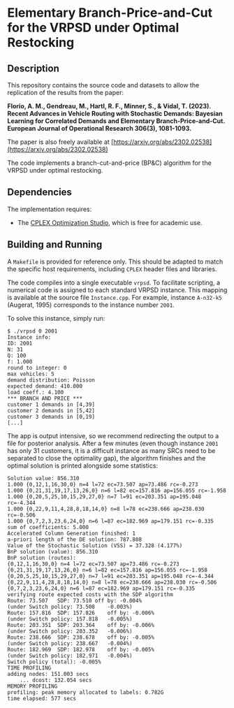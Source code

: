 # Elementary Branch-Price-and-Cut for the VRPSD under Optimal Restocking

## Description
This repository contains the source code and datasets to allow the replication of the results from the paper:

**Florio, A. M., Gendreau, M., Hartl, R. F., Minner, S., & Vidal, T. (2023). Recent Advances in Vehicle Routing with Stochastic Demands: Bayesian Learning for Correlated Demands and Elementary Branch-Price-and-Cut. European Journal of Operational Research 306(3), 1081-1093.**

The paper is also freely available at [https://arxiv.org/abs/2302.02538](https://arxiv.org/abs/2302.02538)

The code implements a branch-cut-and-price (BP&C) algorithm for the VRPSD under optimal restocking.

## Dependencies
The implementation requires:
* The [CPLEX Optimization Studio](https://www.ibm.com/ca-en/products/ilog-cplex-optimization-studio), which is free for academic use.

## Building and Running
A `Makefile` is provided for reference only. This should be adapted to match the specific host requirements, including `CPLEX` header files and libraries.

The code compiles into a single executable `vrpsd`. To facilitate scripting, a numerical code is assigned to each standard VRPSD instance. This mapping is available at the source file `Instance.cpp`. For example, instance `A-n32-k5` (Augerat, 1995) corresponds to the instance number `2001`.

To solve this instance, simply run:

```
$ ./vrpsd 0 2001
Instance info:
ID: 2001
N: 31
Q: 100
f: 1.000
round to integer: 0
max vehicles: 5
demand distribution: Poisson
expected demand: 410.000
load coeff.: 4.100
*** BRANCH AND PRICE ***
customer 1 demands in [4,39]
customer 2 demands in [5,42]
customer 3 demands in [0,19]
[...]
```

The app is output intensive, so we recommend redirecting the output to a file for posterior analysis. After a few minutes (even though instance `2001` has only 31 customers, it is a difficult instance as many SRCs need to be separated to close the optimality gap), the algorithm finishes and the optimal solution is printed alongside some statistics:

```
Solution value: 856.310
1.000 {0,12,1,16,30,0} n=4 l=72 ec=73.507 ap=73.486 rc=-0.273
1.000 {0,21,31,19,17,13,26,0} n=6 l=82 ec=157.816 ap=156.055 rc=-1.958
1.000 {0,20,5,25,10,15,29,27,0} n=7 l=91 ec=203.351 ap=195.048 rc=-4.344
1.000 {0,22,9,11,4,28,8,18,14,0} n=8 l=78 ec=238.666 ap=238.030 rc=-0.506
1.000 {0,7,2,3,23,6,24,0} n=6 l=87 ec=182.969 ap=179.151 rc=-0.335
sum of coefficients: 5.000
Accelerated Column Generation finished: 1
a-priori length of the DE solution: 787.808
Value of the Stochastic Solution (VSS) = 37.328	(4.177%)
BnP solution (value): 856.310
BnP solution (routes):
{0,12,1,16,30,0} n=4 l=72 ec=73.507 ap=73.486 rc=-0.273
{0,21,31,19,17,13,26,0} n=6 l=82 ec=157.816 ap=156.055 rc=-1.958
{0,20,5,25,10,15,29,27,0} n=7 l=91 ec=203.351 ap=195.048 rc=-4.344
{0,22,9,11,4,28,8,18,14,0} n=8 l=78 ec=238.666 ap=238.030 rc=-0.506
{0,7,2,3,23,6,24,0} n=6 l=87 ec=182.969 ap=179.151 rc=-0.335
verifying route expected costs with the SDP algorithm
Route: 73.507	SDP: 73.510	off by: -0.004%
(under Switch policy: 73.508	-0.003%)
Route: 157.816	SDP: 157.826	off by: -0.006%
(under Switch policy: 157.818	-0.005%)
Route: 203.351	SDP: 203.364	off by: -0.006%
(under Switch policy: 203.352	-0.006%)
Route: 238.666	SDP: 238.678	off by: -0.005%
(under Switch policy: 238.667	-0.004%)
Route: 182.969	SDP: 182.978	off by: -0.005%
(under Switch policy: 182.971	-0.004%)
Switch policy (total): -0.005%
TIME PROFILING
adding nodes: 151.003 secs
	... dcost: 132.054 secs
MEMORY PROFILING
profiling: peak memory allocated to labels: 0.782G
time elapsed: 577 secs
```

